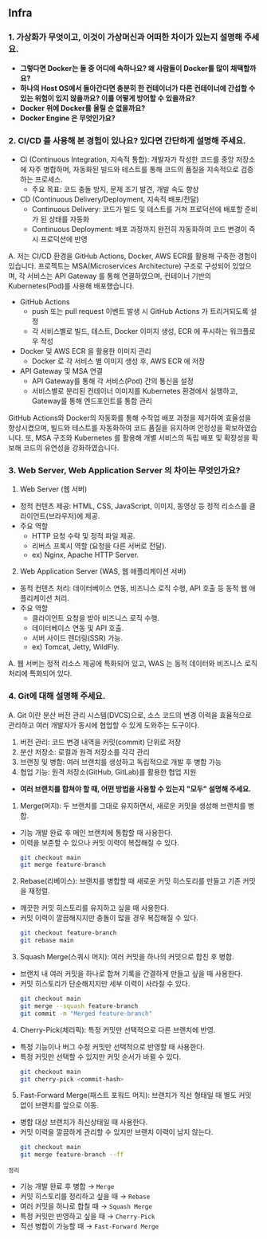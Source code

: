 ## Infra

### **1. 가상화가 무엇이고, 이것이 가상머신과 어떠한 차이가 있는지 설명해 주세요.**

- **그렇다면 Docker는 둘 중 어디에 속하나요? 왜 사람들이 Docker를 많이 채택할까요?**
- **하나의 Host OS에서 돌아간다면 충분히 한 컨테이너가 다른 컨테이너에 간섭할 수 있는 위험이 있지 않을까요? 이를 어떻게 방어할 수 있을까요?**
- **Docker 위에 Docker를 올릴 순 없을까요?**
- **Docker Engine 은 무엇인가요?**

### **2. CI/CD 를 사용해 본 경험이 있나요? 있다면 간단하게 설명해 주세요.**
- CI (Continuous Integration, 지속적 통합): 개발자가 작성한 코드를 중앙 저장소에 자주 병합하며, 자동화된 빌드와 테스트를 통해 코드의 품질을 지속적으로 검증하는 프로세스.
  - 주요 목표: 코드 충돌 방지, 문제 조기 발견, 개발 속도 향상
- CD (Continuous Delivery/Deployment, 지속적 배포/전달)
  - Continuous Delivery: 코드가 빌드 및 테스트를 거쳐 프로덕션에 배포할 준비가 된 상태를 자동화
  - Continuous Deployment: 배포 과정까지 완전히 자동화하여 코드 변경이 즉시 프로덕션에 반영

A. 저는 CI/CD 환경을 GitHub Actions, Docker, AWS ECR를 활용해 구축한 경험이 있습니다.
프로젝트는 MSA(Microservices Architecture) 구조로 구성되어 있었으며, 각 서비스는 API Gateway 를 통해 연결하였으며,
컨테이너 기반의 Kubernetes(Pod)를 사용해 배포했습니다.
  - GitHub Actions
    - push 또는 pull request 이벤트 발생 시 GitHub Actions 가 트리거되도록 설정
    - 각 서비스별로 빌드, 테스트, Docker 이미지 생성, ECR 에 푸시하는 워크플로우 작성
  - Docker 및 AWS ECR 을 활용한 이미지 관리
    - Docker 로 각 서비스 별 이미지 생성 후, AWS ECR 에 저장
  - API Gateway 및 MSA 연결
    - API Gateway를 통해 각 서비스(Pod) 간의 통신을 설정
    - 서비스별로 분리된 컨테이너 이미지를 Kubernetes 환경에서 실행하고, Gateway를 통해 엔드포인트를 통합 관리

GitHub Actions와 Docker의 자동화를 통해 수작업 배포 과정을 제거하여 효율성을 향상시켰으며,
빌드와 테스트를 자동화하여 코드 품질을 유지하며 안정성을 확보하였습니다.
또, MSA 구조와 Kubernetes 를 활용해 개별 서비스의 독립 배포 및 확장성을 확보해 코드의 유연성을 강화하였습니다.

### **3. Web Server, Web Application Server 의 차이는 무엇인가요?**
1. Web Server (웹 서버)
- 정적 컨텐츠 제공: HTML, CSS, JavaScript, 이미지, 동영상 등 정적 리소스를 클라이언트(브라우저)에 제공.
- 주요 역할
  - HTTP 요청 수락 및 정적 파일 제공.
  - 리버스 프록시 역할 (요청을 다른 서버로 전달).
  - ex) Nginx, Apache HTTP Server.
2. Web Application Server (WAS, 웹 애플리케이션 서버)
- 동적 컨텐츠 처리: 데이터베이스 연동, 비즈니스 로직 수행, API 호출 등 동적 웹 애플리케이션 처리.
- 주요 역할
  - 클라이언트 요청을 받아 비즈니스 로직 수행.
  - 데이터베이스 연동 및 API 호출.
  - 서버 사이드 렌더링(SSR) 가능.
  - ex) Tomcat, Jetty, WildFly.

A. 웹 서버는 정적 리소스 제공에 특화되어 있고, WAS 는 동적 데이터와 비즈니스 로직처리에 특화되어 있다.


### 4. Git에 대해 설명해 주세요.
A. Git 이란 분산 버전 관리 시스템(DVCS)으로, 소스 코드의 변경 이력을 효율적으로 관리하고
여러 개발자가 동시에 협업할 수 있게 도와주는 도구이다.
1. 버전 관리: 코드 변경 내역을 커밋(commit) 단위로 저장
2. 분산 저장소: 로컬과 원격 저장소를 각각 관리
3. 브랜칭 및 병합: 여러 브랜치를 생성하고 독립적으로 개발 후 병합 가능
4. 협업 기능: 원격 저장소(GitHub, GitLab)를 활용한 협업 지원

- **여러 브랜치를 합쳐야 할 때, 어떤 방법을 사용할 수 있는지 "모두" 설명해 주세요.**
1. Merge(머지): 두 브랜치를 그대로 유지하면서, 새로운 커밋을 생성해 브랜치를 병합.
  - 기능 개발 완료 후 메인 브랜치에 통합할 때 사용한다.
  - 이력을 보존할 수 있으나 커밋 이력이 복잡해질 수 있다.
    ```bash
    git checkout main
    git merge feature-branch
    ```
2. Rebase(리베이스): 브랜치를 병합할 때 새로운 커밋 히스토리를 만들고 기존 커밋을 재정렬.
  - 깨끗한 커밋 히스토리를 유지하고 싶을 때 사용한다.
  - 커밋 이력이 깔끔해지지만 충돌이 많을 경우 복잡해질 수 있다.
    ```bash
    git checkout feature-branch
    git rebase main
    ```
3. Squash Merge(스쿼시 머지): 여러 커밋을 하나의 커밋으로 합친 후 병합.
  - 브랜치 내 여러 커밋을 하나로 합쳐 기록을 간결하게 만들고 싶을 때 사용한다.
  - 커밋 히스토리가 단순해지지만 세부 이력이 사라질 수 있다.
    ```bash
    git checkout main
    git merge --squash feature-branch
    git commit -m "Merged feature-branch"
    ```
4. Cherry-Pick(체리픽): 특정 커밋만 선택적으로 다른 브랜치에 반영.
  - 특정 기능이나 버그 수정 커밋만 선택적으로 반영할 때 사용한다.
  - 특정 커밋만 선택할 수 있지만 커밋 순서가 바뀔 수 있다.
    ```bash
    git checkout main
    git cherry-pick <commit-hash>
    ```
5. Fast-Forward Merge(패스트 포워드 머지): 브랜치가 직선 형태일 때 별도 커밋 없이 브랜치를 앞으로 이동.
  - 병합 대상 브랜치가 최신상태일 때 사용한다.
  - 커밋 이력을 깔끔하게 관리할 수 있지만 브랜치 이력이 남지 않는다.
    ```bash
    git checkout main
    git merge feature-branch --ff
    ```
`정리`
- 기능 개발 완료 후 병합 → `Merge`
- 커밋 히스토리를 정리하고 싶을 때 → `Rebase`
- 여러 커밋을 하나로 합칠 때 → `Squash Merge`
- 특정 커밋만 반영하고 싶을 때 → `Cherry-Pick`
- 직선 병합이 가능할 때 → `Fast-Forward Merge`
